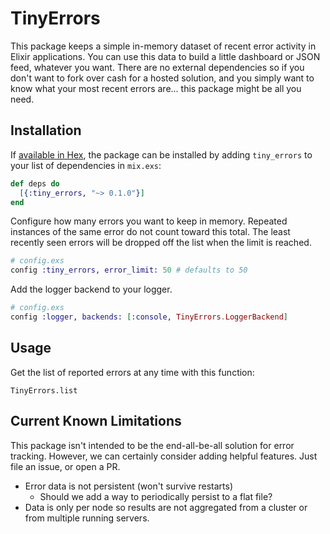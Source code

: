 # TinyErrors

This package keeps a simple in-memory dataset of recent error activity in Elixir applications.
You can use this data to build a little dashboard or JSON feed, whatever you want.
There are no external dependencies so if you don't want to fork over cash for a hosted solution,
and you simply want to know what your most recent errors are... this package might be all you need.

## Installation

If [available in Hex](https://hex.pm/docs/publish), the package can be installed
by adding `tiny_errors` to your list of dependencies in `mix.exs`:

```elixir
def deps do
  [{:tiny_errors, "~> 0.1.0"}]
end
```

Configure how many errors you want to keep in memory.  Repeated instances of the same error do not count toward this total.  The least recently seen errors will be dropped off the list when the limit is reached.

```elixir
# config.exs
config :tiny_errors, error_limit: 50 # defaults to 50
```

Add the logger backend to your logger.

```elixir
# config.exs
config :logger, backends: [:console, TinyErrors.LoggerBackend]
```

## Usage

Get the list of reported errors at any time with this function:
```
TinyErrors.list
```

## Current Known Limitations

This package isn't intended to be the end-all-be-all solution for error tracking. However, we can
certainly consider adding helpful features.  Just file an issue, or open a PR.

- Error data is not persistent (won't survive restarts)
    - Should we add a way to periodically persist to a flat file?
- Data is only per node so results are not aggregated from a cluster or from multiple running servers.

